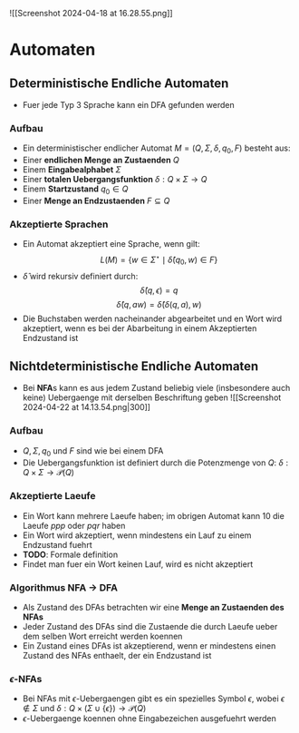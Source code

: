 ![[Screenshot 2024-04-18 at 16.28.55.png]]
# Automaten
## Deterministische Endliche Automaten
- Fuer jede Typ 3 Sprache kann ein DFA gefunden werden 
### Aufbau
- Ein deterministischer endlicher Automat $M = (Q, \Sigma, \delta, q_0, F)$ besteht aus:
- Einer **endlichen Menge an Zustaenden** $Q$
- Einem **Eingabealphabet** $\Sigma$
- Einer **totalen Uebergangsfunktion** $\delta: Q \times \Sigma \to Q$
- Einem **Startzustand** $q_0 \in Q$
- Einer **Menge an Endzustaenden** $F\subseteq Q$
### Akzeptierte Sprachen
- Ein Automat akzeptiert eine Sprache, wenn gilt:
$$L(M) = \left\{ w \in \Sigma^{\star} \mid \hat{\delta}(q_0, w) \in F \right\}$$
- $\hat \delta$ wird rekursiv definiert durch:
$$\hat{\delta}(q, \epsilon) = q$$
$$\hat{\delta}(q, aw) = \hat{\delta}(\delta(q, a), w)$$
- Die Buchstaben werden nacheinander abgearbeitet und en Wort wird akzeptiert, wenn es bei der Abarbeitung in einem Akzeptierten Endzustand ist
## Nichtdeterministische Endliche Automaten
- Bei **NFA**s kann es aus jedem Zustand beliebig viele (insbesondere auch keine) Uebergaenge mit derselben Beschriftung geben
![[Screenshot 2024-04-22 at 14.13.54.png|300]]
### Aufbau
- $Q, \Sigma, q_0$ und $F$ sind wie bei einem DFA
- Die Uebergangsfunktion ist definiert durch die Potenzmenge von $Q$: $\delta: Q \times \Sigma \to \mathcal P(Q)$ 
### Akzeptierte Laeufe
- Ein Wort kann mehrere Laeufe haben; im obrigen Automat kann $10$ die Laeufe $ppp$ oder $pqr$ haben 
- Ein Wort wird akzeptiert, wenn mindestens ein Lauf zu einem Endzustand fuehrt
- **TODO**: Formale definition
- Findet man fuer ein Wort keinen Lauf, wird es nicht akzeptiert
### Algorithmus NFA -> DFA 
- Als Zustand des DFAs betrachten wir eine **Menge an Zustaenden des NFAs**
- Jeder Zustand des DFAs sind die Zustaende die durch Laeufe ueber dem selben Wort erreicht werden koennen
- Ein Zustand eines DFAs ist akzeptierend, wenn er mindestens einen Zustand des NFAs enthaelt, der ein Endzustand ist
### $\epsilon$-NFAs
- Bei NFAs mit $\epsilon$-Uebergaengen gibt es ein spezielles Symbol $\epsilon$, wobei $\epsilon \not \in \Sigma$ und $\delta: Q \times (\Sigma \cup \{\epsilon \}) \to \mathcal P (Q)$
- $\epsilon$-Uebergaenge koennen ohne Eingabezeichen ausgefuehrt werden
